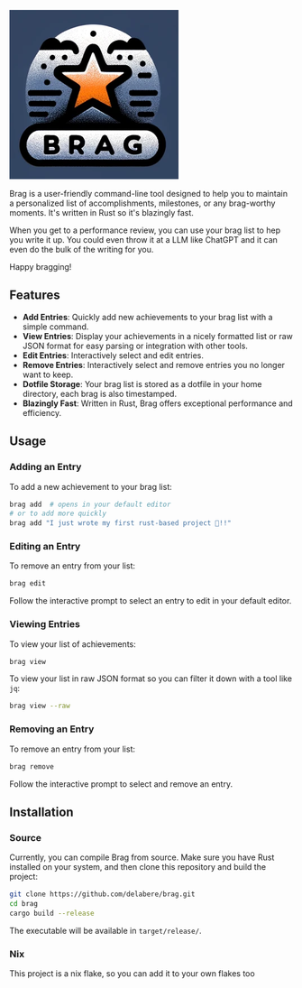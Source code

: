 ![Raw GitHub Image](https://raw.githubusercontent.com/delabere/brag/main/brag_logo.png)

Brag is a user-friendly command-line tool designed to help you to maintain a personalized list of accomplishments, milestones, or any brag-worthy moments. It's written in Rust so it's blazingly fast.

When you get to a performance review, you can use your brag list to hep you write it up. You could even throw it at a LLM like ChatGPT and it can even do the bulk of the writing for you.

Happy bragging!

## Features

- **Add Entries**: Quickly add new achievements to your brag list with a simple command.
- **View Entries**: Display your achievements in a nicely formatted list or raw JSON format for easy parsing or integration with other tools.
- **Edit Entries**: Interactively select and edit entries.
- **Remove Entries**: Interactively select and remove entries you no longer want to keep.
- **Dotfile Storage**: Your brag list is stored as a dotfile in your home directory, each brag is also timestamped.
- **Blazingly Fast**: Written in Rust, Brag offers exceptional performance and efficiency.

## Usage

### Adding an Entry

To add a new achievement to your brag list:

```sh
brag add  # opens in your default editor
# or to add more quickly
brag add "I just wrote my first rust-based project 🦀!!"
```

### Editing an Entry

To remove an entry from your list:

```sh
brag edit
```

Follow the interactive prompt to select an entry to edit in your default editor.


### Viewing Entries

To view your list of achievements:

```sh
brag view
```

To view your list in raw JSON format so you can filter it down with a tool like `jq`:

```sh
brag view --raw
```

### Removing an Entry

To remove an entry from your list:

```sh
brag remove
```

Follow the interactive prompt to select and remove an entry.

## Installation

### Source

Currently, you can compile Brag from source. Make sure you have Rust installed on your system, and then clone this repository and build the project:

```sh
git clone https://github.com/delabere/brag.git
cd brag
cargo build --release
```

The executable will be available in `target/release/`.

### Nix

This project is a nix flake, so you can add it to your own flakes too

